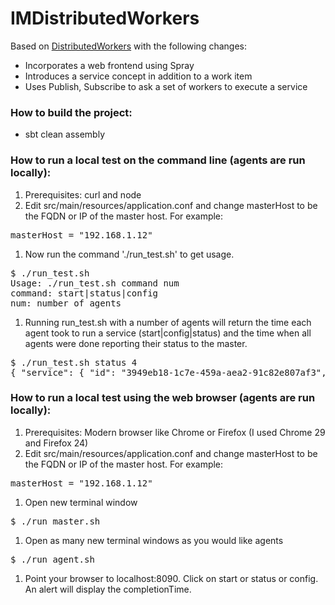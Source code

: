 # IMDistributedWorkers

Based on [DistributedWorkers](http://typesafe.com/activator/template/akka-distributed-workers) with the following changes:
* Incorporates a web frontend using Spray
* Introduces a service concept in addition to a work item
* Uses Publish, Subscribe to ask a set of workers to execute a service

### How to build the project:
* sbt clean assembly

### How to run a local test on the command line (agents are run locally):

1. Prerequisites: curl and node
1. Edit src/main/resources/application.conf and change masterHost to be the FQDN or IP of the master host. For example:
<pre>
masterHost = "192.168.1.12"
</pre>
1. Now run the command './run_test.sh' to get usage. 
<pre>
$ ./run_test.sh
Usage: ./run_test.sh command num
command: start|status|config
num: number of agents
</pre>
1. Running run_test.sh with a number of agents will return the time each agent took to run a service (start|config|status) and the time when all agents were done reporting their status to the master.
<pre>
$ ./run_test.sh status 4
{ "service": { "id": "3949eb18-1c7e-459a-aea2-91c82e807af3", "timesPerWorker": [24, 24, 25, 26], "completionTime": 26}}
</pre>

### How to run a local test using the web browser (agents are run locally):

1. Prerequisites: Modern browser like Chrome or Firefox (I used Chrome 29 and Firefox 24)
1. Edit src/main/resources/application.conf and change masterHost to be the FQDN or IP of the master host. For example:
<pre>
masterHost = "192.168.1.12"
</pre>
1. Open new terminal window 
<pre>
$ ./run_master.sh
</pre>
1. Open as many new terminal windows as you would like agents
<pre>
$ ./run_agent.sh
</pre>
1. Point your browser to localhost:8090. Click on start or status or config. An alert will display the completionTime.
